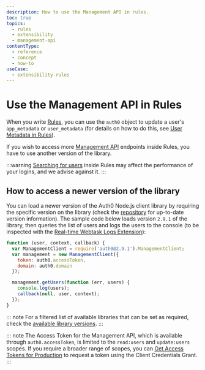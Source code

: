 ```yaml
---
description: How to use the Management API in rules.
toc: true
topics:
  - rules
  - extensibility
  - management-api
contentType:
  - reference
  - concept
  - how-to
useCase:
  - extensibility-rules
---
```

# Use the Management API in Rules

When you write [Rules](/rules), you can use the `auth0` object to update a user's `app_metadata` or `user_metadata` (for details on how to do this, see [User Metadata in Rules](/rules/current/metadata-in-rules)).

If you wish to access more [Management API](/api/management/v2) endpoints inside Rules, you have to use another version of the library.

:::warning
[Searching for users](/best-practices/search-best-practices) inside Rules may affect the performance of your logins, and we advise against it. 
:::

## How to access a newer version of the library

You can load a newer version of the Auth0 Node.js client library by requiring the specific version on the library (check the [repository](https://github.com/auth0/node-auth0) for up-to-date version information). The sample code below loads version `2.9.1` of the library, then queries the list of users and logs the users to the console (to be inspected with the [Real-time Webtask Logs Extension](/extensions/realtime-webtask-logs)):

```js
function (user, context, callback) {
  var ManagementClient = require('auth0@2.9.1').ManagementClient;
  var management = new ManagementClient({
    token: auth0.accessToken,
    domain: auth0.domain
  });

  management.getUsers(function (err, users) {
    console.log(users);
    callback(null, user, context);
  });
}
```

::: note
For a filtered list of available libraries that can be set as required, check the [available library versions](https://auth0-extensions.github.io/canirequire/#auth0).
:::

::: note
The Access Token for the Management API, which is available through `auth0.accessToken`, is limited to the `read:users` and `update:users` scopes. If you require a broader range of scopes, you can [Get Access Tokens for Production](/api/management/v2/get-access-tokens-for-production) to request a token using the Client Credentials Grant.
:::
